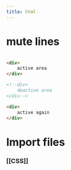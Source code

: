 ```yaml
---
title: html
---
```


# mute lines
```html

<div>
	active area
</div>

<!--div>
	deactive area
</div-->

<div>
	active again
</div>
```

# Import files
### [[CSS]]
```
```